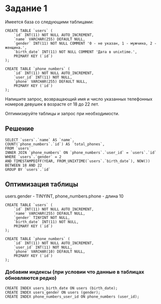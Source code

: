 # Задание 1

Имеется база со следующими таблицами:

```
CREATE TABLE `users` (
    `id` INT(11) NOT NULL AUTO_INCREMENT,
    `name` VARCHAR(255) DEFAULT NULL,
    `gender` INT(11) NOT NULL COMMENT '0 - не указан, 1 - мужчина, 2 - женщина.',
    `birth_date` INT(11) NOT NULL COMMENT 'Дата в unixtime.',
    PRIMARY KEY (`id`)
);

CREATE TABLE `phone_numbers` (
    `id` INT(11) NOT NULL AUTO_INCREMENT,
    `user_id` INT(11) NOT NULL,
    `phone` VARCHAR(255) DEFAULT NULL,
    PRIMARY KEY (`id`)
);
```

Напишите запрос, возвращающий имя и число указанных телефонных номеров девушек в возрасте от 18 до 22 лет.

Оптимизируйте таблицы и запрос при необходимости.

## Решение

```
SELECT `users`.`name` AS `name`, 
COUNT(`phone_numbers`.`id`) AS `total_phones`, 
FROM `users` 
INNER JOIN `phone_numbers` ON `phone_numbers`.`user_id` = `users`.`id` 
WHERE `users`.`gender` = 2 
AND TIMESTAMPDIFF(YEAR, FROM_UNIXTIME(`users`.`birth_date`), NOW()) BETWEEN 18 AND 22
GROUP BY `users`.`id`
```

## Оптимизация таблицы

users.gender - TINYINT, phone_numbers.phone - длина 10

```
CREATE TABLE `users` (
    `id` INT(11) NOT NULL AUTO_INCREMENT,
    `name` VARCHAR(255) DEFAULT NULL,
    `gender` TINYINT NOT NULL,
    `birth_date` INT(11) NOT NULL,
    PRIMARY KEY (`id`)
);

CREATE TABLE `phone_numbers` (
    `id` INT(11) NOT NULL AUTO_INCREMENT,
    `user_id` INT(11) NOT NULL,
    `phone` VARCHAR(10) DEFAULT NULL,
    PRIMARY KEY (`id`)
);
```

### Добавим индексы (при условии что данные в таблицах обновляются редко)

```
CREATE INDEX users_birth_date ON users (birth_date);
CREATE INDEX users_gender ON users (gender);
CREATE INDEX phone_numbers_user_id ON phone_numbers (user_id);
```
